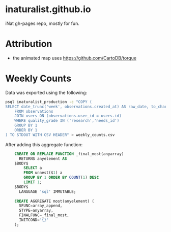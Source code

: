 # inaturalist.github.io
iNat gh-pages repo, mostly for fun.

# Attribution

* the animated map uses https://github.com/CartoDB/torque

# Weekly Counts
Data was exported using the following:

```BASH
psql inaturalist_production -c "COPY (
SELECT date_trunc('week', observations.created_at) AS raw_date, to_char(date_trunc('week', observations.created_at), 'DD-Mon-YY') AS date, most(users.login) AS most_login, most(user_id) AS most_user, count(*) AS count, rank() OVER (ORDER BY count(*) DESC) AS rank
    FROM observations
    JOIN users ON (observations.user_id = users.id)
    WHERE quality_grade IN ('research','needs_id')
    GROUP BY 1
    ORDER BY 1
) TO STDOUT WITH CSV HEADER" > weekly_counts.csv
```

After adding this aggregate function:

```SQL
    CREATE OR REPLACE FUNCTION _final_most(anyarray)
      RETURNS anyelement AS
    $BODY$
        SELECT a
        FROM unnest($1) a
        GROUP BY 1 ORDER BY COUNT(1) DESC
        LIMIT 1;
    $BODY$
      LANGUAGE 'sql' IMMUTABLE;
    
    CREATE AGGREGATE most(anyelement) (
      SFUNC=array_append,
      STYPE=anyarray,
      FINALFUNC=_final_most,
      INITCOND='{}'
    );
```